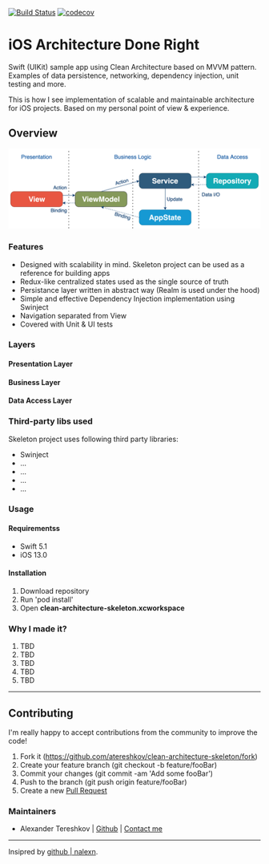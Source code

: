 [![Build Status](https://travis-ci.com/atereshkov/clean-architecture-skeleton.svg?branch=main)](https://travis-ci.com/atereshkov/clean-architecture-skeleton) [![codecov](https://codecov.io/gh/atereshkov/clean-architecture-skeleton/branch/main/graph/badge.svg)](https://codecov.io/gh/atereshkov/clean-architecture-skeleton)

# iOS Architecture Done Right
Swift (UIKit) sample app using Clean Architecture based on MVVM pattern. Examples of data persistence, networking, dependency injection, unit testing and more.

This is how I see implementation of scalable and maintainable architecture for iOS projects. Based on my personal point of view & experience.

## Overview

![Architecture Overview](https://github.com/atereshkov/blob_storage/blob/7404bde3c0a9a7de6e6e3185910e05baa8a73a51/clean-architecture-skeleton/clean-architecture-overview.png?raw=true)

### Features

* Designed with scalability in mind. Skeleton project can be used as a reference for building apps
* Redux-like centralized states used as the single source of truth
* Persistance layer written in abstract way (Realm is used under the hood)
* Simple and effective Dependency Injection implementation using Swinject
* Navigation separated from View
* Covered with Unit & UI tests

### Layers

#### Presentation Layer
#### Business Layer
#### Data Access Layer

### Third-party libs used

Skeleton project uses following third party libraries:
* Swinject
* ...
* ...
* ...
* ...

### Usage

#### Requirementss

* Swift 5.1
* iOS 13.0

#### Installation

1. Download repository
2. Run 'pod install'
3. Open **clean-architecture-skeleton.xcworkspace**

### Why I made it?

1. TBD
2. TBD
3. TBD
4. TBD
5. TBD

---

## Contributing

I'm really happy to accept contributions from the community to improve the code!

1. Fork it (https://github.com/atereshkov/clean-architecture-skeleton/fork)
2. Create your feature branch (git checkout -b feature/fooBar)
3. Commit your changes (git commit -am 'Add some fooBar')
4. Push to the branch (git push origin feature/fooBar)
5. Create a new [Pull Request](https://github.com/atereshkov/clean-architecture-skeleton/pulls)

### Maintainers

* Alexander Tereshkov | [Github](https://github.com/atereshkov) | [Contact me](https://tereshkov.pw/)

---

Insipred by [github | nalexn](https://github.com/nalexn/clean-architecture-swiftui).
